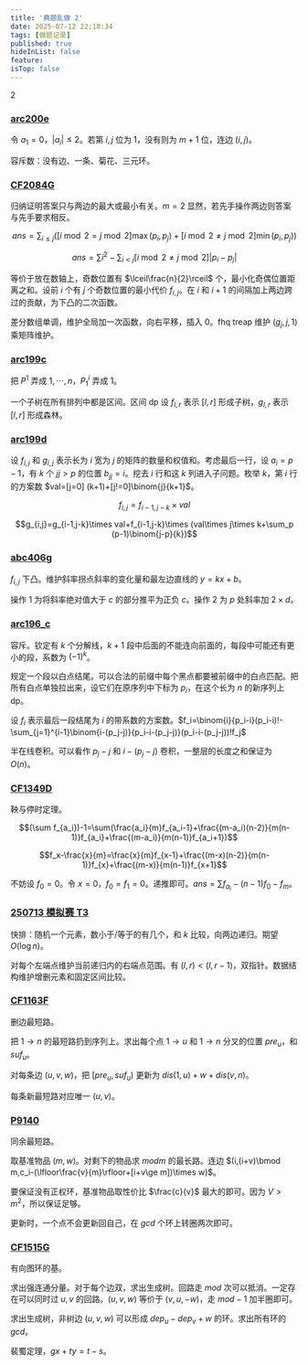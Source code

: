 ```yaml
---
title: '典题乱做 2'
date: 2025-07-12 22:18:34
tags: [做题记录]
published: true
hideInList: false
feature: 
isTop: false
---
```

2

### [arc200e](https://www.luogu.com.cn/problem/AT_arc200_e)

令 $a_1=0$，$|a_i|\le 2$。若第 $i,j$ 位为 $1$，没有则为 $m+1$ 位，连边 $(i,j)$。

容斥数：没有边、一条、菊花、三元环。

### [CF2084G](https://www.luogu.com.cn/problem/CF2084G2)

归纳证明答案只与两边的最大或最小有关。$m=2$ 显然，若先手操作两边则答案与先手要求相反。

$$ans=\sum_{i\le j}([i\bmod 2=j\bmod 2]\max(p_i,p_j)+[i\bmod 2\neq j\bmod 2]\min(p_i,p_j))$$

$$ans=\sum i^2-\sum_{i<j}[i\bmod 2\neq j\bmod 2]|p_i-p_j|$$

等价于放在数轴上，奇数位置有 $\lceil\frac{n}{2}\rceil$ 个，最小化奇偶位置距离之和。设前 $i$ 个有 $j$ 个奇数位置的最小代价 $f_{i,j}$。在 $i$ 和 $i+1$ 的间隔加上两边跨过的贡献，为下凸的二次函数。

差分数组单调，维护全局加一次函数，向右平移，插入 $0$。fhq treap 维护 $(g_j,j,1)$ 乘矩阵维护。

### [arc199c](https://www.luogu.com.cn/problem/AT_arc199_c)

把 $P^1$ 弄成 $1,\dotsb,n$，$P^i_1$ 弄成 $1$。

一个子树在所有排列中都是区间。区间 dp 设 $f_{l,r}$ 表示 $[l,r]$ 形成子树，$g_{l,r}$ 表示 $[l,r]$ 形成森林。

### [arc199d](https://www.luogu.com.cn/problem/AT_arc199_d)

设 $f_{i,j}$ 和 $g_{i,j}$ 表示长为 $i$ 宽为 $j$ 的矩阵的数量和权值和。考虑最后一行，设 $a_i=p-1$，有 $k$ 个 $jj>p$ 的位置 $b_{jj}=i$。挖去 $i$ 行和这 $k$ 列进入子问题。枚举 $k$，第 $i$ 行的方案数 $val=[j=0] (k+1)+[j!=0]\binom{j}{k+1}$。

$$f_{i,j}=f_{i-1,j-k}\times val$$

$$g_{i,j}=g_{i-1,j-k}\times val+f_{i-1,j-k}\times (val\times j\times k+\sum_p (p-1)\binom{j-p}{k})$$

### [abc406g](https://www.luogu.com.cn/problem/AT_abc406_g)

$f_{i,j}$ 下凸。维护斜率拐点斜率的变化量和最左边直线的 $y=kx+b$。

操作 $1$ 为将斜率绝对值大于 $c$ 的部分推平为正负 $c$。操作 $2$ 为 $p$ 处斜率加 $2\times d$。

### [arc196_c](https://www.luogu.com.cn/problem/AT_arc196_c)

容斥。钦定有 $k$ 个分解线，$k+1$ 段中后面的不能连向前面的，每段中可能还有更小的段，系数为 $(-1)^k$。

规定一个段以白点结尾。可以合法的前缀中每个黑点都要被前缀中的白点匹配。把所有白点单独拉出来，设它们在原序列中下标为 $p_i$，在这个长为 $n$ 的新序列上 dp。

设 $f_i$ 表示最后一段结尾为 $i$ 的带系数的方案数。$f_i=\binom{i}{p_i-i}(p_i-i)!-\sum_{j=1}^{i-1}\binom{i-(p_j-j)}{p_i-i-(p_j-j)}(p_i-i-(p_j-j))!f_j$

半在线卷积。可以看作 $p_j-j$ 和 $i-(p_j-j)$ 卷积，一整层的长度之和保证为 $O(n)$。

### [CF1349D](https://www.luogu.com.cn/problem/CF1349D)

鞅与停时定理。

$$(\sum f_{a_i})-1=\sum(\frac{a_i}{m}f_{a_i-1}+\frac{(m-a_i)(n-2)}{m(n-1)}f_{a_i}+\frac{(m-a_i)}{m(n-1)}f_{a_i+1})$$

$$f_x-\frac{x}{m}=\frac{x}{m}f_{x-1}+\frac{(m-x)(n-2)}{m(n-1)}f_{x}+\frac{(m-x)}{m(n-1)}f_{x+1}$$

不妨设 $f_0=0$。令 $x=0$，$f_0=f_1=0$。递推即可。$ans=\sum f_{a_i}-(n-1)f_0-f_m$。

### [250713 模拟赛 T3](http://goj.wiki/d/Union2024/p/P1523)

快排：随机一个元素，数小于/等于的有几个，和 $k$ 比较，向两边递归。期望 $O(\log n)$。

对每个左端点维护当前递归内的右端点范围。有 $(l,r)<(l,r-1)$，双指针。数据结构维护增删元素和固定区间比较。

### [CF1163F](https://www.luogu.com.cn/problem/CF1163F)

删边最短路。

把 $1\to n$ 的最短路扔到序列上。求出每个点 $1\to u$ 和 $1\to n$ 分叉的位置 $pre_u$，和 $suf_u$。

对每条边 $(u,v,w)$，把 $[pre_u,suf_u)$ 更新为 $dis(1,u)+w+dis(v,n)$。

每条新最短路对应唯一 $(u,v)$。

### [P9140](https://www.luogu.com.cn/problem/P9140)

同余最短路。

取基准物品 $(m,w)$。对剩下的物品求 $mod m$ 的最长路。连边 $(i,(i+v)\bmod m,c_i-(\lfloor\frac{v}{m}\rfloor+[i+v\ge m])\times w)$。

要保证没有正权环，基准物品取性价比 $\frac{c}{v}$ 最大的即可。因为 $V>m^2$，所以保证足够。

更新时，一个点不会更新回自己，在 $gcd$ 个环上转圈两次即可。

### [CF1515G](https://www.luogu.com.cn/problem/CF1515G)

有向图环的基。

求出强连通分量。对于每个边双，求出生成树。回路走 $mod$ 次可以抵消。一定存在可以同时过 $u,v$ 的回路。$(u,v,w)$ 等价于 $(v,u,-w)$，走 $mod-1$ 加半圈即可。

求出生成树，非树边 $(u,v,w)$ 可以形成 $dep_u-dep_v+w$ 的环。求出所有环的 $gcd$。

裴蜀定理，$gx+ty=t-s$。

